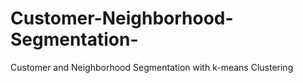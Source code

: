 # Customer-Neighborhood-Segmentation-
Customer and Neighborhood Segmentation with k-means Clustering

